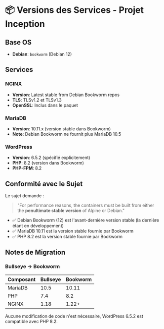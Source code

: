 # 📦 Versions des Services - Projet Inception

## Base OS
- **Debian**: `bookworm` (Debian 12)

## Services

### NGINX
- **Version**: Latest stable from Debian Bookworm repos
- **TLS**: TLSv1.2 et TLSv1.3
- **OpenSSL**: Inclus dans le paquet

### MariaDB
- **Version**: 10.11.x (version stable dans Bookworm)
- **Note**: Debian Bookworm ne fournit plus MariaDB 10.5

### WordPress
- **Version**: 6.5.2 (spécifié explicitement)
- **PHP**: 8.2 (version dans Bookworm)
- **PHP-FPM**: 8.2

## Conformité avec le Sujet

Le sujet demande :
> "For performance reasons, the containers must be built from either the **penultimate stable version** of Alpine or Debian."

- ✅ Debian Bookworm (12) est l'avant-dernière version stable (la dernière étant en développement)
- ✅ MariaDB 10.11 est la version stable fournie par Bookworm
- ✅ PHP 8.2 est la version stable fournie par Bookworm

## Notes de Migration

### Bullseye → Bookworm

| Composant | Bullseye | Bookworm |
|-----------|----------|----------|
| MariaDB   | 10.5     | 10.11    |
| PHP       | 7.4      | 8.2      |
| NGINX     | 1.18     | 1.22+    |

Aucune modification de code n'est nécessaire, WordPress 6.5.2 est compatible avec PHP 8.2.
